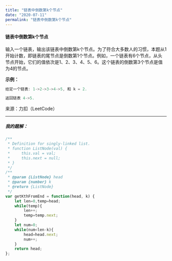 ```yaml
---
title: "链表中倒数第k个节点"
date: "2020-07-11"
permalink: "链表中倒数第k个节点"
---
```


#### 链表中倒数第k个节点

输入一个链表，输出该链表中倒数第k个节点。为了符合大多数人的习惯，本题从1开始计数，即链表的尾节点是倒数第1个节点。例如，一个链表有6个节点，从头节点开始，它们的值依次是1、2、3、4、5、6。这个链表的倒数第3个节点是值为4的节点。

 

**示例：**

```c
给定一个链表: 1->2->3->4->5, 和 k = 2.

返回链表 4->5.
```

来源：力扣（LeetCode）

<hr>
<h5>我的题解：</h5>



```javascript
/**
 * Definition for singly-linked list.
 * function ListNode(val) {
 *     this.val = val;
 *     this.next = null;
 * }
 */
/**
 * @param {ListNode} head
 * @param {number} k
 * @return {ListNode}
 */
var getKthFromEnd = function(head, k) {
    let len=0,temp=head;
    while(temp){
        len++;
        temp=temp.next;
    }
    let num=0;
    while(num<len-k){
        head=head.next;
        num++;
    }
    return head;
};
```


